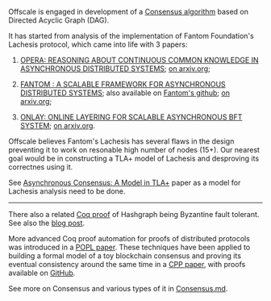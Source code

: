Offscale is engaged in development of a [Consensus algorithm](https://en.wikipedia.org/wiki/Consensus_%28computer_science%29) based on Directed
Acyclic Graph (DAG).

It has started from analysis of the implementation of Fantom Foundation's Lachesis protocol, which came into life with 3 papers:

1. [OPERA: REASONING ABOUT CONTINUOUS COMMON KNOWLEDGE IN ASYNCHRONOUS DISTRIBUTED SYSTEMS](../papers/OPERA-Reasoning-about-continuous-common-knowledge-in-asynchronous-distributed-systems.pdf); [on arxiv.org](https://arxiv.org/abs/1810.02186);

2. [FANTOM : A SCALABLE FRAMEWORK FOR ASYNCHRONOUS DISTRIBUTED SYSTEMS](../papers/Fantom__A_scalable_framework_for_asynchronous_distributed_systems.pdf); also available on [Fantom's github](https://github.com/Fantom-foundation/fantom-framework); [on arxiv.org](https://arxiv.org/abs/1810.10360);

3. [ONLAY: ONLINE LAYERING FOR SCALABLE ASYNCHRONOUS BFT SYSTEM](../papers/Fantom-Layer_v12.pdf); [on arxiv.org](https://arxiv.org/abs/1905.04867).

Offscale believes Fantom's Lachesis has several flaws in the design preventing it to work on resonable high number of nodes (15+). Our nearest goal would be in constructing a TLA+ model of Lachesis and desproving its correctnes using it.

See [Asynchronous Consensus: A Model in TLA+](../papers/Asynchronous-Consensus-A-model-in-TLA+-Tarzia_499_paper.pdf) paper as a model for Lachesis analysis need to be done.

---

There also a related [Coq proof](https://www.hedera.com/hashgraph-coq.zip) of
Hashgraph being Byzantine fault tolerant. See also the [blog
post](https://www.hedera.com/blog/coq-proof-completed-by-carnegie-mellon-professor-confirms-hashgraph-consensus-algorithm-is-asynchronous-byzantine-fault-tolerant).

More advanced Coq proof automation for proofs of distributed protocols was
introduced in a [POPL paper](https://homes.cs.washington.edu/~ztatlock/pubs/diesel-sergey-popl18.pdf).
These techniques have been applied to building a formal model of a toy blockchain
consensus and proving its eventual consistency around the same time in a [CPP 
paper](https://ilyasergey.net/papers/toychain-cpp18.pdf), with proofs available
on [GitHub](https://github.com/certichain/toychain).

See more on Consensus and various types of it in [Consensus.md](../Consensus.md).
